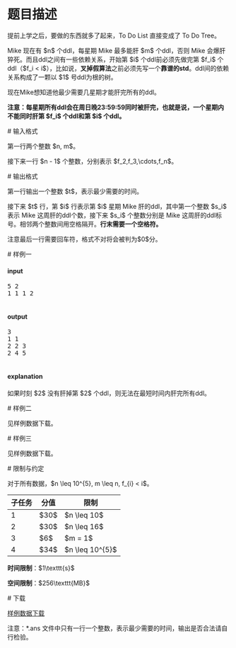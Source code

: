 # 题目描述

<p>提前上学之后，要做的东西就多了起来，To Do List 直接变成了 To Do Tree。</p>
<p>Mike 现在有 $n$ 个ddl，每星期 Mike 最多能肝 $m$ 个ddl，否则 Mike 会爆肝猝死。而且ddl之间有一些依赖关系，开始第 $i$ 个ddl前必须先做完第 $f_i$ 个ddl（$f_i &lt; i$），比如说，<strong>叉掉假算法</strong>之前必须先写一个<strong>靠谱的std</strong>。ddl间的依赖关系构成了一颗以 $1$ 号ddl为根的树。</p>
<p>现在Mike想知道他最少需要几星期才能肝完所有的ddl。</p>
<p><strong>注意：每星期所有ddl会在周日晚23:59:59同时被肝完，也就是说，一个星期内不能同时肝第 $f_i$ 个ddl和第 $i$ 个ddl。</strong></p>
# 输入格式


<p>第一行两个整数 $n, m$。</p>
<p>接下来一行 $n - 1$ 个整数，分别表示 $f_2,f_3,\cdots,f_n$。</p>
# 输出格式


<p>第一行输出一个整数 $t$，表示最少需要的时间。</p>
<p>接下来 $t$ 行，第 $i$ 行表示第 $i$ 星期 Mike 肝的ddl，其中第一个整数 $s_i$ 表示 Mike 这周肝的ddl个数，接下来 $s_i$ 个整数分别是 Mike 这周肝的ddl标号。相邻两个整数间用空格隔开。<strong>行末需要一个空格符。</strong></p>
<p>注意最后一行需要回车符，格式不对将会被判为$0$分。</p>
# 样例一


<h4>input</h4>
<pre>5 2
1 1 1 2

</pre>

<h4>output</h4>
<pre>3
1 1 
2 2 3 
2 4 5 

</pre>

<h4>explanation</h4>
<p>如果时刻 $2$ 没有肝掉第 $2$ 个ddl，则无法在最短时间内肝完所有ddl。</p>
# 样例二


<p>见样例数据下载。</p>
# 样例三


<p>见样例数据下载。</p>
# 限制与约定


<p>对于所有数据，$n \leq 10^{5}, m \leq n, f_{i} &lt; i$。</p>
<div class="table-responsive">
<table class="table table-bordered table-text-center table-vertical-middle"><thead><tr><th>子任务</th><th>分值</th><th>限制</th></tr></thead><tbody><tr><td>1</td><td>$30$</td><td>$n \leq 10$</td></tr><tr><td>2</td><td>$30$</td><td>$n \leq 16$</td></tr><tr><td>3</td><td>$6$</td><td>$m = 1$</td></tr><tr><td>4</td><td>$34$</td><td>$n \leq 10^{5}$</td></tr></tbody></table></div>

<p><strong>时间限制</strong>：$1\texttt{s}$</p>
<p><strong>空间限制</strong>：$256\texttt{MB}$</p>
# 下载


<p><a href="/download.php?type=problem&amp;id=387">样例数据下载</a></p>
<p>注意：*.ans 文件中只有一行一个整数，表示最少需要的时间，输出是否合法请自行检验。</p>
